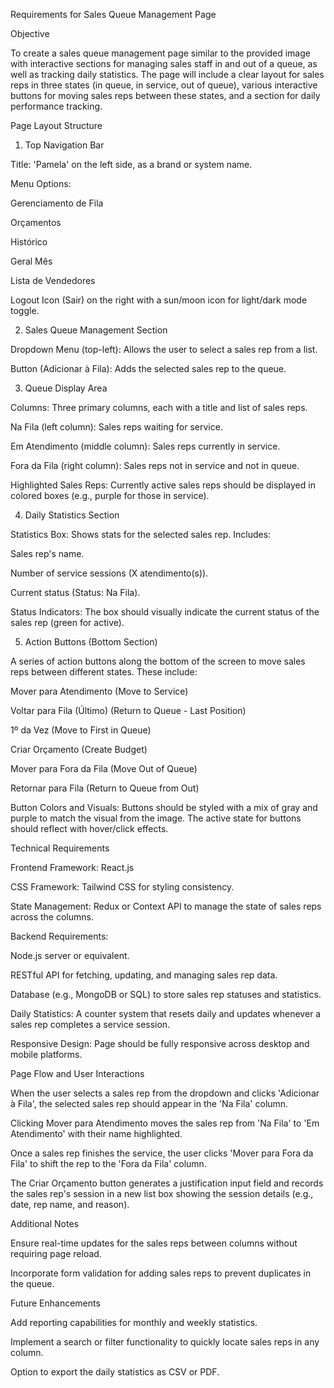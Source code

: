 Requirements for Sales Queue Management Page

Objective

To create a sales queue management page similar to the provided image with interactive sections for managing sales staff in and out of a queue, as well as tracking daily statistics. The page will include a clear layout for sales reps in three states (in queue, in service, out of queue), various interactive buttons for moving sales reps between these states, and a section for daily performance tracking.

Page Layout Structure

1. Top Navigation Bar

Title: 'Pamela' on the left side, as a brand or system name.

Menu Options:

Gerenciamento de Fila

Orçamentos

Histórico

Geral Mês

Lista de Vendedores

Logout Icon (Sair) on the right with a sun/moon icon for light/dark mode toggle.

2. Sales Queue Management Section

Dropdown Menu (top-left): Allows the user to select a sales rep from a list.

Button (Adicionar à Fila): Adds the selected sales rep to the queue.

3. Queue Display Area

Columns: Three primary columns, each with a title and list of sales reps.

Na Fila (left column): Sales reps waiting for service.

Em Atendimento (middle column): Sales reps currently in service.

Fora da Fila (right column): Sales reps not in service and not in queue.

Highlighted Sales Reps: Currently active sales reps should be displayed in colored boxes (e.g., purple for those in service).

4. Daily Statistics Section

Statistics Box: Shows stats for the selected sales rep. Includes:

Sales rep's name.

Number of service sessions (X atendimento(s)).

Current status (Status: Na Fila).

Status Indicators: The box should visually indicate the current status of the sales rep (green for active).

5. Action Buttons (Bottom Section)

A series of action buttons along the bottom of the screen to move sales reps between different states. These include:

Mover para Atendimento (Move to Service)

Voltar para Fila (Último) (Return to Queue - Last Position)

1º da Vez (Move to First in Queue)

Criar Orçamento (Create Budget)

Mover para Fora da Fila (Move Out of Queue)

Retornar para Fila (Return to Queue from Out)

Button Colors and Visuals: Buttons should be styled with a mix of gray and purple to match the visual from the image. The active state for buttons should reflect with hover/click effects.

Technical Requirements

Frontend Framework: React.js

CSS Framework: Tailwind CSS for styling consistency.

State Management: Redux or Context API to manage the state of sales reps across the columns.

Backend Requirements:

Node.js server or equivalent.

RESTful API for fetching, updating, and managing sales rep data.

Database (e.g., MongoDB or SQL) to store sales rep statuses and statistics.

Daily Statistics: A counter system that resets daily and updates whenever a sales rep completes a service session.

Responsive Design: Page should be fully responsive across desktop and mobile platforms.

Page Flow and User Interactions

When the user selects a sales rep from the dropdown and clicks 'Adicionar à Fila', the selected sales rep should appear in the 'Na Fila' column.

Clicking Mover para Atendimento moves the sales rep from 'Na Fila' to 'Em Atendimento' with their name highlighted.

Once a sales rep finishes the service, the user clicks 'Mover para Fora da Fila' to shift the rep to the 'Fora da Fila' column.

The Criar Orçamento button generates a justification input field and records the sales rep's session in a new list box showing the session details (e.g., date, rep name, and reason).

Additional Notes

Ensure real-time updates for the sales reps between columns without requiring page reload.

Incorporate form validation for adding sales reps to prevent duplicates in the queue.

Future Enhancements

Add reporting capabilities for monthly and weekly statistics.

Implement a search or filter functionality to quickly locate sales reps in any column.

Option to export the daily statistics as CSV or PDF.

